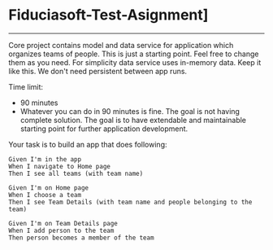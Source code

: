 # Fiduciasoft-Test-Asignment]
---
Core project contains model and data service for application which organizes teams of people. This is just a starting point. 
Feel free to change them as you need. For simplicity data service uses in-memory data. Keep it like this. We don't need persistent between app runs.


Time limit:
* 90 minutes
* Whatever you can do in 90 minutes is fine. The goal is not having complete solution. The goal is to have extendable and maintainable starting point for further application development.


Your task is to build an app that does following:

```
Given I'm in the app
When I navigate to Home page
Then I see all teams (with team name)
```

```
Given I'm on Home page
When I choose a team
Then I see Team Details (with team name and people belonging to the team)
```

```
Given I'm on Team Details page
When I add person to the team
Then person becomes a member of the team
```

